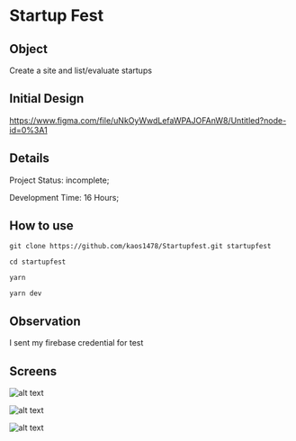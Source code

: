 # Startup Fest

## Object

Create a site and list/evaluate startups

## Initial Design

https://www.figma.com/file/uNkOyWwdLefaWPAJOFAnW8/Untitled?node-id=0%3A1

## Details

Project Status: incomplete;

Development Time: 16 Hours;

## How to use
```
git clone https://github.com/kaos1478/Startupfest.git startupfest
```

```
cd startupfest
```

```
yarn
```

```
yarn dev
```


## Observation

I sent my firebase credential for test

## Screens

![alt text](https://i.imgur.com/YeN5E3Q.png)

![alt text](https://i.imgur.com/xT7Q8i3.png)

![alt text](https://i.imgur.com/pVSTgzL.png)
